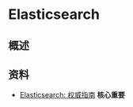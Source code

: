 # Elasticsearch
## 概述 
## 资料
- [Elasticsearch: 权威指南](https://www.elastic.co/guide/cn/elasticsearch/guide/cn/index.html) **核心重要** 


